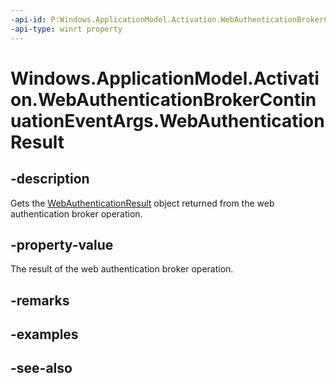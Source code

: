 ----api-id: P:Windows.ApplicationModel.Activation.WebAuthenticationBrokerContinuationEventArgs.WebAuthenticationResult
-api-type: winrt property
---<!-- Property syntaxpublic Windows.Security.Authentication.Web.WebAuthenticationResult WebAuthenticationResult { get; }--># Windows.ApplicationModel.Activation.WebAuthenticationBrokerContinuationEventArgs.WebAuthenticationResult## -descriptionGets the [WebAuthenticationResult](../windows.security.authentication.web/webauthenticationresult.md) object returned from the web authentication broker operation.## -property-valueThe result of the web authentication broker operation.## -remarks## -examples## -see-also